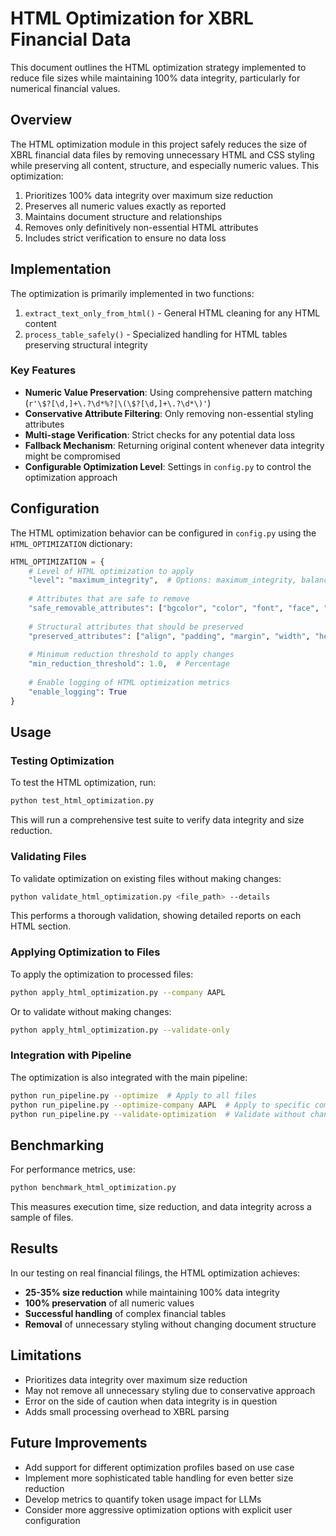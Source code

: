 # HTML Optimization for XBRL Financial Data

This document outlines the HTML optimization strategy implemented to reduce file sizes while maintaining 100% data integrity, particularly for numerical financial values.

## Overview

The HTML optimization module in this project safely reduces the size of XBRL financial data files by removing unnecessary HTML and CSS styling while preserving all content, structure, and especially numeric values. This optimization:

1. Prioritizes 100% data integrity over maximum size reduction
2. Preserves all numeric values exactly as reported
3. Maintains document structure and relationships
4. Removes only definitively non-essential HTML attributes
5. Includes strict verification to ensure no data loss

## Implementation

The optimization is primarily implemented in two functions:

1. `extract_text_only_from_html()` - General HTML cleaning for any HTML content
2. `process_table_safely()` - Specialized handling for HTML tables preserving structural integrity

### Key Features

- **Numeric Value Preservation**: Using comprehensive pattern matching (`r'\$?[\d,]+\.?\d*%?|\(\$?[\d,]+\.?\d*\)'`)
- **Conservative Attribute Filtering**: Only removing non-essential styling attributes
- **Multi-stage Verification**: Strict checks for any potential data loss
- **Fallback Mechanism**: Returning original content whenever data integrity might be compromised
- **Configurable Optimization Level**: Settings in `config.py` to control the optimization approach

## Configuration

The HTML optimization behavior can be configured in `config.py` using the `HTML_OPTIMIZATION` dictionary:

```python
HTML_OPTIMIZATION = {
    # Level of HTML optimization to apply
    "level": "maximum_integrity",  # Options: maximum_integrity, balanced, maximum_reduction
    
    # Attributes that are safe to remove
    "safe_removable_attributes": ["bgcolor", "color", "font", "face", "class"],
    
    # Structural attributes that should be preserved
    "preserved_attributes": ["align", "padding", "margin", "width", "height", "border"],
    
    # Minimum reduction threshold to apply changes
    "min_reduction_threshold": 1.0,  # Percentage
    
    # Enable logging of HTML optimization metrics
    "enable_logging": True
}
```

## Usage

### Testing Optimization

To test the HTML optimization, run:

```bash
python test_html_optimization.py
```

This will run a comprehensive test suite to verify data integrity and size reduction.

### Validating Files

To validate optimization on existing files without making changes:

```bash
python validate_html_optimization.py <file_path> --details
```

This performs a thorough validation, showing detailed reports on each HTML section.

### Applying Optimization to Files

To apply the optimization to processed files:

```bash
python apply_html_optimization.py --company AAPL
```

Or to validate without making changes:

```bash
python apply_html_optimization.py --validate-only
```

### Integration with Pipeline

The optimization is also integrated with the main pipeline:

```bash
python run_pipeline.py --optimize  # Apply to all files
python run_pipeline.py --optimize-company AAPL  # Apply to specific company
python run_pipeline.py --validate-optimization  # Validate without changing
```

## Benchmarking

For performance metrics, use:

```bash
python benchmark_html_optimization.py
```

This measures execution time, size reduction, and data integrity across a sample of files.

## Results

In our testing on real financial filings, the HTML optimization achieves:

- **25-35% size reduction** while maintaining 100% data integrity
- **100% preservation** of all numeric values
- **Successful handling** of complex financial tables
- **Removal** of unnecessary styling without changing document structure

## Limitations

- Prioritizes data integrity over maximum size reduction
- May not remove all unnecessary styling due to conservative approach
- Error on the side of caution when data integrity is in question
- Adds small processing overhead to XBRL parsing

## Future Improvements

- Add support for different optimization profiles based on use case
- Implement more sophisticated table handling for even better size reduction
- Develop metrics to quantify token usage impact for LLMs
- Consider more aggressive optimization options with explicit user configuration